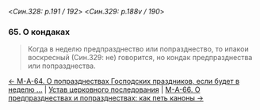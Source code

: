 
<*Син.328: p.191 / 192*>
<*Син.329: p.188v / 190*>

### 65. О кондаках 

> Когда в неделю предпразднество или попразднество, то ипакои воскресный 
> (Син.329: не) говорится, но кондак предпразднества или попразднества.

[← М-A-64. О попразднествах Господских праздников, если будет в неделю ...](m_a_064)
| [Устав церковного последования](README.md)
| [М-A-66. О предпразднествах и попразднествах: как петь каноны →](m_a_066)
